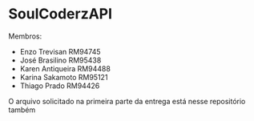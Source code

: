 # SoulCoderzAPI
Membros:
- Enzo Trevisan RM94745
- José Brasilino RM95438
- Karen Antiqueira RM94488
- Karina Sakamoto RM95121
- Thiago Prado RM94426

O arquivo solicitado na primeira parte da entrega está nesse repositório também
